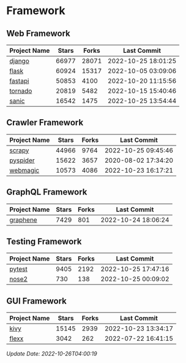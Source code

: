 # Framework

## Web Framework
| Project Name | Stars | Forks | Last Commit |
| ------------ | ----- | ----- | ----------- |
| [django](https://github.com/django/django) | 66977 | 28071 | 2022-10-25 18:01:25 |
| [flask](https://github.com/pallets/flask) | 60924 | 15317 | 2022-10-05 03:09:06 |
| [fastapi](https://github.com/tiangolo/fastapi) | 50853 | 4100 | 2022-10-20 11:15:56 |
| [tornado](https://github.com/tornadoweb/tornado) | 20819 | 5482 | 2022-10-15 15:40:46 |
| [sanic](https://github.com/sanic-org/sanic) | 16542 | 1475 | 2022-10-25 13:54:44 |

## Crawler Framework
| Project Name | Stars | Forks | Last Commit |
| ------------ | ----- | ----- | ----------- |
| [scrapy](https://github.com/scrapy/scrapy) | 44966 | 9764 | 2022-10-25 09:45:46 |
| [pyspider](https://github.com/binux/pyspider) | 15622 | 3657 | 2020-08-02 17:34:20 |
| [webmagic](https://github.com/code4craft/webmagic) | 10573 | 4086 | 2022-10-23 16:17:21 |

## GraphQL Framework
| Project Name | Stars | Forks | Last Commit |
| ------------ | ----- | ----- | ----------- |
| [graphene](https://github.com/graphql-python/graphene) | 7429 | 801 | 2022-10-24 18:06:24 |

## Testing Framework
| Project Name | Stars | Forks | Last Commit |
| ------------ | ----- | ----- | ----------- |
| [pytest](https://github.com/pytest-dev/pytest) | 9405 | 2192 | 2022-10-25 17:47:16 |
| [nose2](https://github.com/nose-devs/nose2) | 730 | 138 | 2022-10-25 00:09:02 |

## GUI Framework
| Project Name | Stars | Forks | Last Commit |
| ------------ | ----- | ----- | ----------- |
| [kivy](https://github.com/kivy/kivy) | 15145 | 2939 | 2022-10-23 13:34:17 |
| [flexx](https://github.com/flexxui/flexx) | 3042 | 262 | 2022-07-22 16:41:15 |

*Update Date: 2022-10-26T04:00:19*